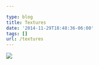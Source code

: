 ```yaml
---

type: blog
title: Textures
date: '2014-11-29T18:48:36-06:00'
tags: []
url: /textures
---
```

<img src="http://68.media.tumblr.com/015b6254e0d6708a45a61dae0e3a6740/tumblr_nftu90JmPs1qz9pjho1_1280.jpg"/><br/>
